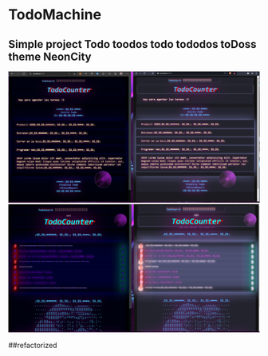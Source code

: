 # TodoMachine

## Simple project Todo toodos todo tododos toDoss theme NeonCity

<img src="TodoMachineV12021-12-09.jpg" alt="Screenshot"/>

<img src="demoV1.2.png" alt="Screenshot"/>


##refactorized
